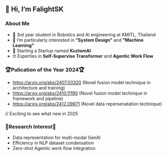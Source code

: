 <h2><b>👋 Hi, I’m FalightSK</b></h2>

<h3><b>About Me</b></h3>

- 🤖 3rd year student in Robotics and AI engineering at KMITL, Thailand 
- 👀 I’m particularly interested in **"System Design"** and **"Machine Learning"**
- 🌱 Starting a Startup named **KuztomAI**
- 🤓 Experties in **Self-Supervise Transformer** and **Agentic Work Flow**

<h3><b>🏆Pulication of the Year 2024🏆</b></h3>

- https://arxiv.org/abs/2407.03320 (Novel fusion model technique in architecture and training)
- https://arxiv.org/abs/2410.11190 (Novel fusion model technique in framework and pipeline)
- https://arxiv.org/abs/2412.09871 (Novel data repersenatation technique)

// Exciting to see what new in 2025

<h3><b>📝Research Interest📝</b></h3>

- Data representation for multi-modal GenAI
- Efficiency in NLP dataset condensation
- Zero-shot Agentic work flow integration

<!---
FalightSK/FalightSK is a ✨ special ✨ repository because its `README.md` (this file) appears on your GitHub profile.
You can click the Preview link to take a look at your changes.
--->

